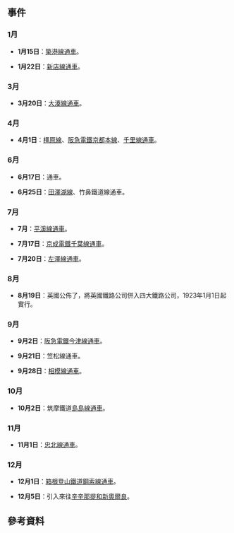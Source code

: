 ## 事件

### 1月

  - **1月15日**：[築港線通車](../Page/築港線.md "wikilink")。

  - **1月22日**：[新店線通車](../Page/新店線_\(台鐵\).md "wikilink")。

### 3月

  - **3月20日**：[大湊線通車](../Page/大湊線.md "wikilink")。

### 4月

  - **4月1日**：[橿原線](../Page/橿原線.md "wikilink")、[阪急電鐵](../Page/阪急電鐵.md "wikilink")[京都本線](../Page/京都本線.md "wikilink")、[千里線通車](../Page/千里線.md "wikilink")。

### 6月

  - **6月17日**：通車。

  - **6月25日**：[田澤湖線](../Page/田澤湖線.md "wikilink")、竹鼻鐵道線通車。

### 7月

  - **7月**：[平溪線通車](../Page/平溪線.md "wikilink")。

  - **7月17日**：[京成電鐵](../Page/京成電鐵.md "wikilink")[千葉線通車](https://zh.wikipedia.org/wiki/千葉線 "wikilink")。

  - **7月20日**：[左澤線通車](../Page/左澤線.md "wikilink")。

### 8月

  - **8月19日**：英國公佈了，將英國鐵路公司併入四大鐵路公司，1923年1月1日起實行。

### 9月

  - **9月2日**：[阪急電鐵](../Page/阪急電鐵.md "wikilink")[今津線通車](../Page/今津線.md "wikilink")。

  - **9月21日**：笠松線通車。

  - **9月28日**：[相模線通車](../Page/相模線.md "wikilink")。

### 10月

  - **10月2日**：筑摩鐵道[島島線通車](https://zh.wikipedia.org/wiki/上高地線 "wikilink")。

### 11月

  - **11月1日**：[忠北線通車](../Page/忠北線.md "wikilink")。

### 12月

  - **12月1日**：[箱根登山鐵道](../Page/箱根登山鐵道.md "wikilink")[鋼索線通車](../Page/鋼索線_\(箱根登山鐵道\).md "wikilink")。

  - **12月5日**：引入來往[辛辛那提和](../Page/辛辛那提.md "wikilink")[新奧爾良](https://zh.wikipedia.org/wiki/新奧爾良 "wikilink")。

## 參考資料